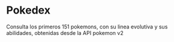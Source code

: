 # Pokedex
Consulta los primeros 151 pokemons, con su linea evolutiva y sus abilidades, obtenidas desde la API pokemon v2
